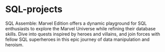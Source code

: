 # SQL-projects
SQL Assemble: Marvel Edition offers a dynamic playground for SQL enthusiasts to explore the Marvel Universe while refining their database skills. Dive into quests inspired by heroes and villains, and join forces with fellow SQL superheroes in this epic journey of data manipulation and heroism.
